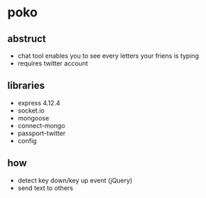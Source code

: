 # poko
## abstruct
- chat tool enables you to see every letters your friens is typing
- requires twitter account

## libraries
- express 4.12.4
- socket.io
- mongoose
- connect-mongo
- passport-twitter
- config

## how
- detect key down/key up event (jQuery)
- send text to others

